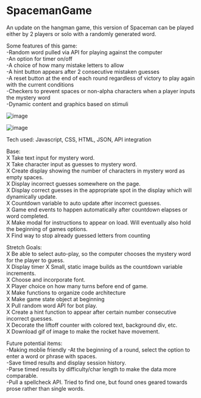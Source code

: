 # SpacemanGame

An update on the hangman game, this version of Spaceman can be played either by 2 players or solo with a randomly generated word.

Some features of this game:  
-Random word pulled via API for playing against the computer  
-An option for timer on/off  
-A choice of how many mistake letters to allow  
-A hint button appears after 2 consecutive mistaken guesses  
-A reset button at the end of each round regardless of victory to play again with the current conditions  
-Checkers to prevent spaces or non-alpha characters when a player inputs the mystery word  
-Dynamic content and graphics based on stimuli  

![image](https://github.com/codysharma/SpacemanGame/assets/123990673/6541e848-dcc6-4d52-83e9-0645a4027c67)

![image](https://github.com/codysharma/SpacemanGame/assets/123990673/ce4f4fd4-535b-4adc-850d-675f6346a218)

Tech used: Javascript, CSS, HTML, JSON, API integration

Base:  
X Take text input for mystery word.  
X Take character input as guesses to mystery word.    
X Create display showing the number of characters in mystery word as empty spaces.  
X Display incorrect guesses somewhere on the page.  
X Display correct guesses in the appropriate spot in the display which will dynamically update.  
X Countdown variable to auto update after incorrect guesses.  
X Game end events to happen automatically after countdown elapses or word completed.  
X Make modal for instructions to appear on load. Will eventually also hold the beginning of games options.  
X Find way to stop already guessed letters from counting  

Stretch Goals:  
X Be able to select auto-play, so the computer chooses the mystery word for the player to guess.  
X Display timer 
X Small, static image builds as the countdown variable increments.  
X Choose and incorporate font.  
X Player choice on how many turns before end of game.  
X Make functions to organize code architecture  
X Make game state object at beginning  
X Pull random word API for bot play.  
X Create a hint function to appear after certain number consecutive incorrect guesses.  
X Decorate the liftoff counter with colored text, background div, etc.  
X Download gif of image to make the rocket have movement.  

Future potential items:  
-Making moblie friendly
-At the beginning of a round, select the option to enter a word or phrase with spaces.   
-Save timed results and display session history.  
-Parse timed results by difficulty/char length to make the data more comparable.  
-Pull a spellcheck API. Tried to find one, but found ones geared towards prose rather than single words.  
